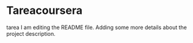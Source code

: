 # Tareacoursera
tarea
I am editing the README file. Adding some more details about the project description.
